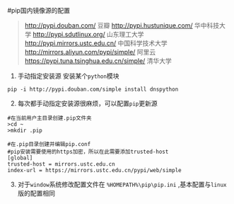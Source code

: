 #pip国内镜像源的配置  
>http://pypi.douban.com/ 豆瓣
http://pypi.hustunique.com/ 华中科技大学
http://pypi.sdutlinux.org/ 山东理工大学
http://pypi.mirrors.ustc.edu.cn/ 中国科学技术大学
http://mirrors.aliyun.com/pypi/simple/ 阿里云
https://pypi.tuna.tsinghua.edu.cn/simple/ 清华大学
  
1. 手动指定安装源 安装某个`python`模块  
```
pip -i http://pypi.douban.com/simple install dnspython
```   

2. 每次都手动指定安装源很麻烦，可以配置`pip`更新源  
```
#在当前用户主目录创建.pip文件夹
>cd ~
>mkdir .pip
```
```
#在.pip目录创建并编辑pip.conf
#pip安装需要使用的https加密，所以在此需要添加trusted-host 
[global]
trusted-host = mirrors.ustc.edu.cn
index-url = https://mirrors.ustc.edu.cn/pypi/web/simple
```  

3. 对于`window`系统修改配置文件在 `%HOMEPATH%\pip\pip.ini` ,基本配置与`linux`版的配置相同
